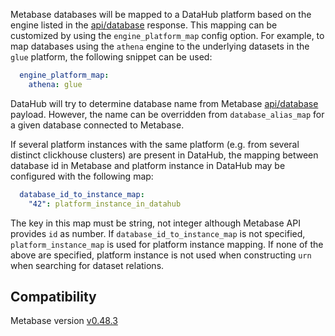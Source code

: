 Metabase databases will be mapped to a DataHub platform based on the engine listed in the
[api/database](https://www.metabase.com/docs/latest/api-documentation.html#database) response. This mapping can be
customized by using the `engine_platform_map` config option. For example, to map databases using the `athena` engine to
the underlying datasets in the `glue` platform, the following snippet can be used:
```yml
  engine_platform_map:
    athena: glue
```
DataHub will try to determine database name from Metabase [api/database](https://www.metabase.com/docs/latest/api-documentation.html#database)
payload. However, the name can be overridden from `database_alias_map` for a given database connected to Metabase.

If several platform instances with the same platform (e.g. from several distinct clickhouse clusters) are present in DataHub,
the mapping between database id in Metabase and platform instance in DataHub may be configured with the following map:
```yml
  database_id_to_instance_map:
    "42": platform_instance_in_datahub
```
The key in this map must be string, not integer although  Metabase API provides `id` as number.
If `database_id_to_instance_map` is not specified, `platform_instance_map` is used for platform instance mapping. If none of the above are specified, platform instance is not used when constructing `urn` when searching for dataset relations.
## Compatibility

Metabase version [v0.48.3](https://www.metabase.com/start/oss/)
